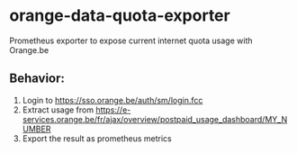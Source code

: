 # orange-data-quota-exporter
Prometheus exporter to expose current internet quota usage with Orange.be

## Behavior:
1) Login to https://sso.orange.be/auth/sm/login.fcc
2) Extract usage from https://e-services.orange.be/fr/ajax/overview/postpaid_usage_dashboard/MY_NUMBER
3) Export the result as prometheus metrics
